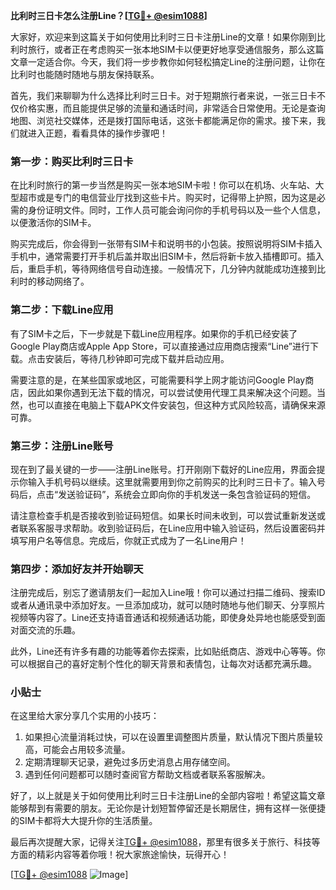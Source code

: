 **比利时三日卡怎么注册Line？[[TG💪+ @esim1088](https://t.me/s/esim1088)]**

大家好，欢迎来到这篇关于如何使用比利时三日卡注册Line的文章！如果你刚到比利时旅行，或者正在考虑购买一张本地SIM卡以便更好地享受通信服务，那么这篇文章一定适合你。今天，我们将一步步教你如何轻松搞定Line的注册问题，让你在比利时也能随时随地与朋友保持联系。

首先，我们来聊聊为什么选择比利时三日卡。对于短期旅行者来说，一张三日卡不仅价格实惠，而且能提供足够的流量和通话时间，非常适合日常使用。无论是查询地图、浏览社交媒体，还是拨打国际电话，这张卡都能满足你的需求。接下来，我们就进入正题，看看具体的操作步骤吧！

### **第一步：购买比利时三日卡**

在比利时旅行的第一步当然是购买一张本地SIM卡啦！你可以在机场、火车站、大型超市或是专门的电信营业厅找到这些卡片。购买时，记得带上护照，因为这是必需的身份证明文件。同时，工作人员可能会询问你的手机号码以及一些个人信息，以便激活你的SIM卡。

购买完成后，你会得到一张带有SIM卡和说明书的小包装。按照说明将SIM卡插入手机中，通常需要打开手机后盖并取出旧SIM卡，然后将新卡放入插槽即可。插入后，重启手机，等待网络信号自动连接。一般情况下，几分钟内就能成功连接到比利时的移动网络了。

### **第二步：下载Line应用**

有了SIM卡之后，下一步就是下载Line应用程序。如果你的手机已经安装了Google Play商店或Apple App Store，可以直接通过应用商店搜索“Line”进行下载。点击安装后，等待几秒钟即可完成下载并启动应用。

需要注意的是，在某些国家或地区，可能需要科学上网才能访问Google Play商店，因此如果你遇到无法下载的情况，可以尝试使用代理工具来解决这个问题。当然，也可以直接在电脑上下载APK文件安装包，但这种方式风险较高，请确保来源可靠。

### **第三步：注册Line账号**

现在到了最关键的一步——注册Line账号。打开刚刚下载好的Line应用，界面会提示你输入手机号码以继续。这里就需要用到你之前购买的比利时三日卡了。输入号码后，点击“发送验证码”，系统会立即向你的手机发送一条包含验证码的短信。

请注意检查手机是否接收到验证码短信。如果长时间未收到，可以尝试重新发送或者联系客服寻求帮助。收到验证码后，在Line应用中输入验证码，然后设置密码并填写用户名等信息。完成后，你就正式成为了一名Line用户！

### **第四步：添加好友并开始聊天**

注册完成后，别忘了邀请朋友们一起加入Line哦！你可以通过扫描二维码、搜索ID或者从通讯录中添加好友。一旦添加成功，就可以随时随地与他们聊天、分享照片视频等内容了。Line还支持语音通话和视频通话功能，即使身处异地也能感受到面对面交流的乐趣。

此外，Line还有许多有趣的功能等着你去探索，比如贴纸商店、游戏中心等等。你可以根据自己的喜好定制个性化的聊天背景和表情包，让每次对话都充满乐趣。

### **小贴士**

在这里给大家分享几个实用的小技巧：

1. 如果担心流量消耗过快，可以在设置里调整图片质量，默认情况下图片质量较高，可能会占用较多流量。
2. 定期清理聊天记录，避免过多历史消息占用存储空间。
3. 遇到任何问题都可以随时查阅官方帮助文档或者联系客服解决。

好了，以上就是关于如何使用比利时三日卡注册Line的全部内容啦！希望这篇文章能够帮到有需要的朋友。无论你是计划短暂停留还是长期居住，拥有这样一张便捷的SIM卡都将大大提升你的生活质量。

最后再次提醒大家，记得关注[TG💪+ @esim1088](https://t.me/s/esim1088)，那里有很多关于旅行、科技等方面的精彩内容等着你哦！祝大家旅途愉快，玩得开心！

[[TG💪+ @esim1088](https://t.me/s/esim1088) ![Image](https://i.postimg.cc/4NQfJmqS/Snipaste-2025-05-13-00-14-12.png)]